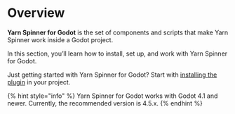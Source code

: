 # Overview

**Yarn Spinner for Godot** is the set of components and scripts that make Yarn Spinner work inside a Godot project.

In this section, you’ll learn how to install, set up, and work with Yarn Spinner for Godot.

Just getting started with Yarn Spinner for Godot? Start with [installing the plugin](installation-and-setup.md) in your project.

{% hint style="info" %}
Yarn Spinner for Godot works with Godot 4.1 and newer. Currently, the recommended version is 4.5.x.
{% endhint %}
